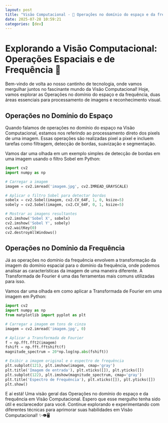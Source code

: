 ```yaml
---
layout: post
title: "Visão Computacional - 🔹 Operações no domínio do espaço e da frequência"
date: 2025-07-28 10:59:21 
categories: [dev]
---
```


# Explorando a Visão Computacional: Operações Espaciais e de Frequência 🌟

Bem-vindo de volta ao nosso cantinho de tecnologia, onde vamos mergulhar juntos no fascinante mundo da Visão Computacional! Hoje, vamos explorar as Operações no domínio do espaço e da frequência, duas áreas essenciais para processamento de imagens e reconhecimento visual.

## Operações no Domínio do Espaço

Quando falamos de operações no domínio do espaço na Visão Computacional, estamos nos referindo ao processamento direto dos pixels de uma imagem. Essas operações são realizadas pixel a pixel e incluem tarefas como filtragem, detecção de bordas, suavização e segmentação.

Vamos dar uma olhada em um exemplo simples de detecção de bordas em uma imagem usando o filtro Sobel em Python:

```python
import cv2
import numpy as np

# Carregar a imagem
imagem = cv2.imread('imagem.jpg', cv2.IMREAD_GRAYSCALE)

# Aplicar o filtro Sobel para detectar bordas
sobelx = cv2.Sobel(imagem, cv2.CV_64F, 1, 0, ksize=5)
sobely = cv2.Sobel(imagem, cv2.CV_64F, 0, 1, ksize=5)

# Mostrar as imagens resultantes
cv2.imshow('Sobel X', sobelx)
cv2.imshow('Sobel Y', sobely)
cv2.waitKey(0)
cv2.destroyAllWindows()
```

## Operações no Domínio da Frequência

Já as operações no domínio da frequência envolvem a transformação da imagem do domínio espacial para o domínio da frequência, onde podemos analisar as características da imagem de uma maneira diferente. A Transformada de Fourier é uma das ferramentas mais comuns utilizadas para isso.

Vamos dar uma olhada em como aplicar a Transformada de Fourier em uma imagem em Python:

```python
import cv2
import numpy as np
from matplotlib import pyplot as plt

# Carregar a imagem em tons de cinza
imagem = cv2.imread('imagem.jpg', 0)

# Aplicar a Transformada de Fourier
f = np.fft.fft2(imagem)
fshift = np.fft.fftshift(f)
magnitude_spectrum = 20*np.log(np.abs(fshift))

# Exibir a imagem original e o espectro de frequência
plt.subplot(121), plt.imshow(imagem, cmap='gray')
plt.title('Imagem de entrada'), plt.xticks([]), plt.yticks([])
plt.subplot(122), plt.imshow(magnitude_spectrum, cmap='gray')
plt.title('Espectro de Frequência'), plt.xticks([]), plt.yticks([])
plt.show()
```

E aí está! Uma visão geral das Operações no domínio do espaço e da frequência em Visão Computacional. Espero que esse mergulho tenha sido útil e esclarecedor para você. Continue explorando e experimentando com diferentes técnicas para aprimorar suas habilidades em Visão Computacional! ✨👁️🖥️